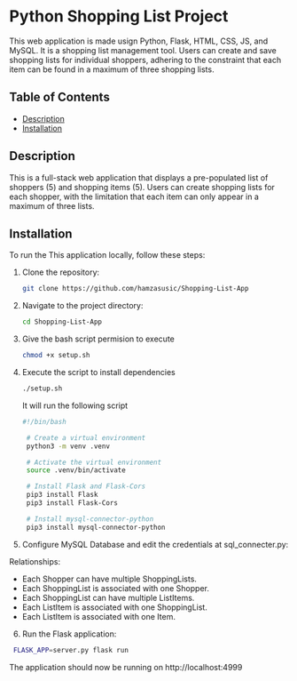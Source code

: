 # Python Shopping List Project

This web application is made usign Python, Flask, HTML, CSS, JS, and MySQL. It is a shopping list management tool. Users can create and save shopping lists for individual shoppers, adhering to the constraint that each item can be found in a maximum of three shopping lists.

## Table of Contents

- [Description](#description)
- [Installation](#installation)

## Description

This is a full-stack web application that displays a pre-populated list of shoppers (5) and shopping items (5). Users can create shopping lists for each shopper, with the limitation that each item can only appear in a maximum of three lists.


## Installation

To run the This application locally, follow these steps:

1. Clone the repository:

   ```bash
   git clone https://github.com/hamzasusic/Shopping-List-App
   ```
2. Navigate to the project directory:

   ```bash
   cd Shopping-List-App
   ```
3. Give the bash script permision to execute

   ```bash
   chmod +x setup.sh
   ```
4. Execute the script to install dependencies

   ```bash
   ./setup.sh
   ```
   It will run the following script

   ```bash
   #!/bin/bash

    # Create a virtual environment
    python3 -m venv .venv

    # Activate the virtual environment
    source .venv/bin/activate

    # Install Flask and Flask-Cors
    pip3 install Flask
    pip3 install Flask-Cors

    # Install mysql-connector-python
    pip3 install mysql-connector-python
   ```
5. Configure MySQL Database and edit the credentials at sql_connecter.py:

  Relationships:

  * Each Shopper can have multiple ShoppingLists.
  * Each ShoppingList is associated with one Shopper.
  * Each ShoppingList can have multiple ListItems.
  * Each ListItem is associated with one ShoppingList.
  * Each ListItem is associated with one Item.

6. Run the Flask application:

  ```bash
   FLASK_APP=server.py flask run
   ```

The application should now be running on http://localhost:4999













